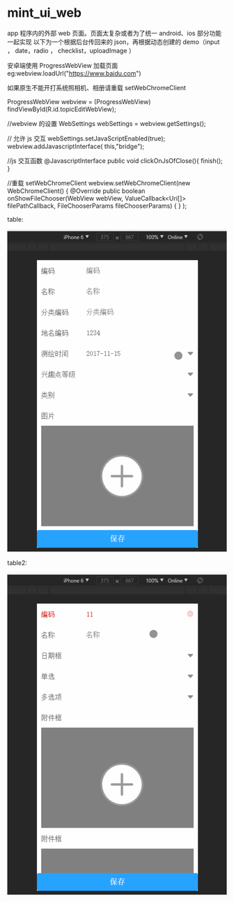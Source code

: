 # mint_ui_web

app 程序内的外部 web 页面。页面太复杂或者为了统一 android、ios 部分功能一起实现
以下为一个根据后台传回来的 json，再根据动态创建的 demo（input ， date，radio ，
checklist，uploadImage ）

安卓端使用 ProgressWebView 加载页面 eg:webview.loadUrl("https://www.baidu.com")

如果原生不能开打系统照相机、相册请重载 setWebChromeClient

ProgressWebView webview = (ProgressWebView) findViewById(R.id.topicEditWebView);

//webview 的设置 
WebSettings webSettings = webview.getSettings(); 

// 允许 js 交互
webSettings.setJavaScriptEnabled(true); 
webview.addJavascriptInterface( this,"bridge");

//js 交互函数
@JavascriptInterface
public void clickOnJsOfClose(){
    finish();
}

//重载 setWebChromeClient
webview.setWebChromeClient(new WebChromeClient() {
    @Override
    public boolean onShowFileChooser(WebView webView, ValueCallback<Uri[]> filePathCallback, FileChooserParams fileChooserParams) {
    }
);


table:

![image](https://github.com/strangerDemon/mint_ui_web/blob/master/gif/indexTable.gif)

table2:

![image](https://github.com/strangerDemon/mint_ui_web/blob/master/gif/table2.gif)
